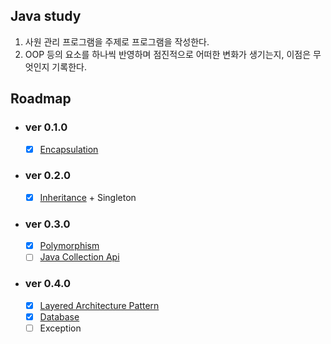 ## Java study

1. 사원 관리 프로그램을 주제로 프로그램을 작성한다.
2. OOP 등의 요소를 하나씩 반영하며 점진적으로 어떠한 변화가 생기는지, 이점은 무엇인지 기록한다.

## Roadmap

* ### ver 0.1.0
  
  * [x] [Encapsulation](./documents/encapsulation.md)
  
* ### ver 0.2.0
  
  * [x] [Inheritance](./documents/inheritance.md) + Singleton
  
* ### ver 0.3.0
  
  * [x] [Polymorphism](./documents/polymorphism.md)
  * [ ] [Java Collection Api](./documents/collection.md)
  
* ### ver 0.4.0

  - [x] [Layered Architecture Pattern](./documents/layeredpattern.md)
  - [x] [Database](./documents/database.md)
  - [ ] Exception

<br>

